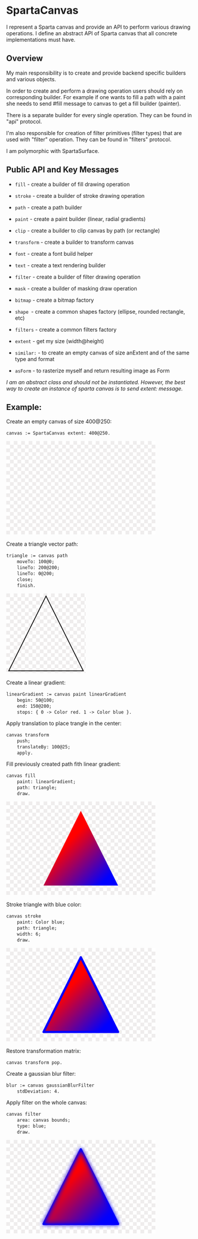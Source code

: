 # SpartaCanvas
I represent a Sparta canvas and provide an API to perform various drawing operations.
I define an abstract API of Sparta canvas that all concrete implementations must have.

## Overview
My main responsibility is to create and provide backend specific builders and various objects.

In order to create and perform a drawing operation users should rely on corresponding builder.
For example if one wants to fill a path with a paint she needs to send #fill message to canvas to get a fill builder (painter).

There is a separate builder for every single operation. They can be found in "api" protocol.

I'm also responsible for creation of filter primitives (filter types) that are used with "filter" operation.
They can be found in "filters" protocol.

I am polymorphic with SpartaSurface.

## Public API and Key Messages

- `fill` - create a builder of fill drawing operation  
- `stroke` - create a builder of stroke drawing operation
- `path` - create a path builder
- `paint` - create a paint builder (linear, radial gradients)
- `clip` - create a builder to clip canvas by path (or rectangle)
- `transform` - create a builder to transform canvas
- `font` - create a font build helper
- `text` - create a text rendering builder
- `filter` - create a builder of filter drawing operation
- `mask` - create a builder of masking draw operation
- `bitmap` - create a bitmap factory
- `shape `- create a common shapes factory (ellipse, rounded rectangle, etc)
- `filters` - create a common filters factory

- `extent` - get my size (width@height)
- `similar:` - to create an empty canvas of size anExtent and of the same type and format 
- `asForm` - to rasterize myself and return resulting image as Form

*I am an abstract class and should not be instantiated. However, the best way to create an instance of sparta canvas is to send extent: message.*

## Example:

Create an empty canvas of size 400@250:
```
canvas := SpartaCanvas extent: 400@250.
 ```
![Empty canvas](/images/SpartaCanvas/01_empty.png)
 
Create a triangle vector path:
```
triangle := canvas path
	moveTo: 100@0;
	lineTo: 200@200;
	lineTo: 0@200;
	close;
	finish.
```
![Triangle path](/images/SpartaCanvas/02_triangle_path.png)

Create a linear gradient:
```
linearGradient := canvas paint linearGradient
	begin: 50@100;
	end: 150@200;
	stops: { 0 -> Color red. 1 -> Color blue }.
```

Apply translation to place trangle in the center:
```
canvas transform
	push;
	translateBy: 100@25;
	apply.
```

Fill previously created path fith linear gradient:
```
canvas fill
	paint: linearGradient;
	path: triangle;
	draw.
```
![Fill triangle path](/images/SpartaCanvas/03_fill_path.png)

Stroke triangle with blue color:
```
canvas stroke
	paint: Color blue;
	path: triangle;
	width: 6;
	draw.
```
![Stroke triangle path](/images/SpartaCanvas/04_stroke_path.png)

Restore transformation matrix:
```
canvas transform pop.
```

Create a gaussian blur filter:
```
blur := canvas gaussianBlurFilter
	stdDeviation: 4.
```

Apply filter on the whole canvas:
```
canvas filter
	area: canvas bounds;
	type: blue;
	draw.
```
![Blur canvas](/images/SpartaCanvas/05_blur.png)
